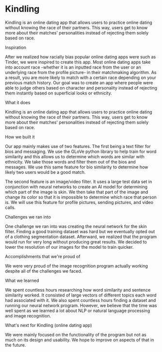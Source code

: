 # Kindling
Kindling is an online dating app that allows users to practice online dating without knowing the race of their partners. This way, users get to know more about their matches' personalities instead of rejecting them solely based on race.

Inspiration

After we realized how racially bias popular online dating apps were such as Tinder, we were inspired to create this app. Most online dating apps take into account race -whether it is an inputted race from the user or an underlying race from the profile picture- in their matchmaking algorithm. As a result, you are more likely to match with a certain race depending on your previous match history. Our goal was to create an app where people were able to judge others based on character and personality instead of rejecting them instantly based on superficial looks or ethnicity.

What it does

Kindling is an online dating app that allows users to practice online dating without knowing the race of their partners. This way, users get to know more about their matches' personalities instead of rejecting them solely based on race.

How we built it

Our app mainly makes use of two features. The first being a text filter for bios and messaging. We use the GLoVe python library to help train for word similarity and this allows us to determine which words are similar with ethnicity. We take those words and filter them out of the bios and messages. We use this same feature for bio similarity to determine how likely two users would be a good match.

The second feature is an image/video filter. It uses a large test data set in conjunction with neural networks to create an AI model for determining which part of the image is skin. We then take that part of the image and change its color so that it is impossible to determine which race that person is. We will use this feature for profile pictures, sending pictures, and video calls.

Challenges we ran into

One challenge we ran into was creating the neural network for the skin filter. Finding a good training dataset was hard but we eventually opted out of a clothing segmentation dataset. Afterward, we realized that the program would run for very long without producing great results. We decided to lower the resolution of our images for the model to train quicker.

Accomplishments that we're proud of

We were very proud of the image recognition program actually working despite all of the challenges we faced.

What we learned

We spent countless hours researching how word similarity and sentence similarity worked. It consisted of large vectors of different topics each word had associated with it. We also spent countless hours finding a dataset and running our neural network program. However, we believe that the time was well spent as we learned a lot about NLP or natural language processing and image recognition.

What's next for Kindling (online dating app)

We were mainly focused on the functionality of the program but not as much on its design and usability. We hope to improve on aspects of that in the future.
